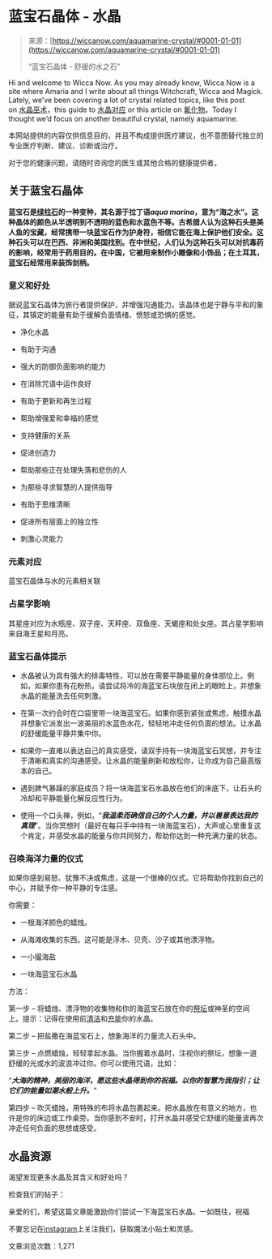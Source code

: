 <!--yml

category: 未分类

date: 2024-06-12 20:04:34

-->

# 蓝宝石晶体 - 水晶

> 来源：[https://wiccanow.com/aquamarine-crystal/#0001-01-01](https://wiccanow.com/aquamarine-crystal/#0001-01-01)
> 
> “蓝宝石晶体 - 舒缓的水之石”

Hi and welcome to Wicca Now. As you may already know, Wicca Now is a site where Amaria and I write about all things Witchcraft, Wicca and Magick. Lately, we’ve been covering a lot of crystal related topics, like this post on [水晶巫术](https://wiccanow.com/crystal-witchcraft/)，this guide to [水晶对应](https://wiccanow.com/crystal-correspondences/) or this article on [氟化物](https://wiccanow.com/fluorite/)。Today I thought we’d focus on another beautiful crystal, namely aquamarine.

本网站提供的内容仅供信息目的，并且不构成提供医疗建议，也不意图替代独立的专业医疗判断、建议、诊断或治疗。

对于您的健康问题，请随时咨询您的医生或其他合格的健康提供者。

## 关于蓝宝石晶体

**蓝宝石是[绿柱石](https://wiccanow.com/beryl/)的一种变种，其名源于拉丁语*aqua marina*，意为“海之水”。这种晶体的颜色从半透明到不透明的蓝色和水蓝色不等。古希腊人认为这种石头是美人鱼的宝藏，经常携带一块蓝宝石作为护身符，相信它能在海上保护他们安全。这种石头可以在巴西、非洲和美国找到。在中世纪，人们认为这种石头可以对抗毒药的影响，经常用于药用目的。在中国，它被用来制作小雕像和小饰品；在土耳其，蓝宝石经常用来装饰剑柄。**

### 意义和好处

据说蓝宝石晶体为旅行者提供保护，并增强沟通能力。该晶体也是宁静与平和的象征，其镇定的能量有助于缓解负面情绪、愤怒或恐惧的感觉。

+   净化水晶

+   有助于沟通

+   强大的防御负面影响的能力

+   在消除咒语中运作良好

+   有助于更新和再生过程

+   帮助增强爱和幸福的感觉

+   支持健康的关系

+   促进创造力

+   帮助那些正在处理失落和悲伤的人

+   为那些寻求智慧的人提供指导

+   有助于思维清晰

+   促进所有层面上的独立性

+   刺激心灵能力

### 元素对应

蓝宝石晶体与水的元素相关联

### 占星学影响

其星座对应为水瓶座、双子座、天秤座、双鱼座、天蝎座和处女座。其占星学影响来自海王星和月亮。

### 蓝宝石晶体提示

+   水晶被认为具有强大的排毒特性，可以放在需要平静能量的身体部位上。例如，如果你患有花粉热，请尝试将冷的海蓝宝石块放在闭上的眼睑上，并想象水晶的能量洗去任何刺激。

+   在第一次约会时在口袋里带一块海蓝宝石。如果你感到紧张或焦虑，触摸水晶并想象它派发出一波美丽的水蓝色水花，轻轻地冲走任何负面的想法。让水晶的舒缓能量平静并集中你。

+   如果你一直难以表达自己的真实感受，请双手持有一块海蓝宝石冥想，并专注于清晰和真实的沟通感受。让水晶的能量刷新和放松你，让你成为自己最高版本的自己。

+   遇到脾气暴躁的家庭成员？将一块海蓝宝石水晶放在他们的床底下，让石头的冷却和平静能量化解反应性行为。

+   使用一个口头禅，例如，“***我温柔而确信自己的个人力量，并以善意表达我的真理***”。当你冥想时（最好在每只手中持有一块海蓝宝石），大声或心里重复这个肯定，并感受水晶的能量与你共同努力，帮助你达到一种充满力量的状态。

### 召唤海洋力量的仪式

如果你感到易怒、犹豫不决或焦虑，这是一个很棒的仪式。它将帮助你找到自己的中心，并赋予你一种平静的专注感。

你需要：

+   一根海洋颜色的蜡烛。

+   从海滩收集的东西。这可能是浮木、贝壳、沙子或其他漂浮物。

+   一小撮海盐

+   一块海蓝宝石水晶

方法：

第一步 – 将蜡烛、漂浮物的收集物和你的海蓝宝石放在你的[祭坛](https://wiccanow.com/witchy-altar-set-up/)或神圣的空间上。提示：记得在使用前[清洁](https://wiccanow.com/how-to-cleanse-your-crystals-6-no-fuss-tips-and-tricks/)和[充能](https://wiccanow.com/how-to-charge-your-crystals-15-fantastic-tips/)你的水晶。

第二步 – 把盐撒在海蓝宝石上，想象海洋的力量流入石头中。

第三步 – 点燃蜡烛，轻轻拿起水晶。当你握着水晶时，注视你的祭坛，想象一道舒缓的光或水的波浪冲过你。你可以使用咒语，比如：

“***大海的精神，美丽的海洋，愿这些水晶得到你的祝福。以你的智慧为我指引；让它们的能量如潮水般上升。***”

第四步 – 吹灭蜡烛，用特殊的布将水晶包裹起来。把水晶放在有意义的地方，也许是你的床边或工作桌旁。当你感到不安时，打开水晶并感受它舒缓的能量波再次冲走任何负面的思想或感受。

## 水晶资源

渴望发现更多水晶及其含义和好处吗？

检查我们的帖子：

亲爱的们，希望这篇文章能激励你们尝试一下海蓝宝石水晶。一如既往，祝福

不要忘记在[instagram](https://www.instagram.com/witches.of.insta/)上关注我们，获取魔法小贴士和灵感。

文章浏览次数：1,271

